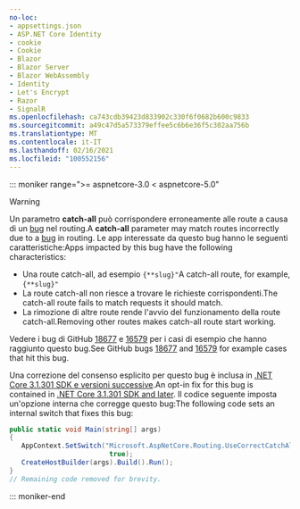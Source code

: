 ```yaml
---
no-loc:
- appsettings.json
- ASP.NET Core Identity
- cookie
- Cookie
- Blazor
- Blazor Server
- Blazor WebAssembly
- Identity
- Let's Encrypt
- Razor
- SignalR
ms.openlocfilehash: ca743cdb39423d833902c330f6f0682b600c9833
ms.sourcegitcommit: a49c47d5a573379effee5c6b6e36f5c302aa756b
ms.translationtype: MT
ms.contentlocale: it-IT
ms.lasthandoff: 02/16/2021
ms.locfileid: "100552156"
---
```

::: moniker range=">= aspnetcore-3.0 < aspnetcore-5.0"

> [!WARNING]
> <span data-ttu-id="27c50-101">Un parametro **catch-all** può corrispondere erroneamente alle route a causa di un [bug](https://github.com/dotnet/aspnetcore/issues/18677) nel routing.</span><span class="sxs-lookup"><span data-stu-id="27c50-101">A **catch-all** parameter may match routes incorrectly due to a [bug](https://github.com/dotnet/aspnetcore/issues/18677) in routing.</span></span> <span data-ttu-id="27c50-102">Le app interessate da questo bug hanno le seguenti caratteristiche:</span><span class="sxs-lookup"><span data-stu-id="27c50-102">Apps impacted by this bug have the following characteristics:</span></span>
>
> * <span data-ttu-id="27c50-103">Una route catch-all, ad esempio `{**slug}"`</span><span class="sxs-lookup"><span data-stu-id="27c50-103">A catch-all route, for example, `{**slug}"`</span></span>
> * <span data-ttu-id="27c50-104">La route catch-all non riesce a trovare le richieste corrispondenti.</span><span class="sxs-lookup"><span data-stu-id="27c50-104">The catch-all route fails to match requests it should match.</span></span>
> * <span data-ttu-id="27c50-105">La rimozione di altre route rende l'avvio del funzionamento della route catch-all.</span><span class="sxs-lookup"><span data-stu-id="27c50-105">Removing other routes makes catch-all route start working.</span></span>
>
> <span data-ttu-id="27c50-106">Vedere i bug di GitHub [18677](https://github.com/dotnet/aspnetcore/issues/18677) e [16579](https://github.com/dotnet/aspnetcore/issues/16579) per i casi di esempio che hanno raggiunto questo bug.</span><span class="sxs-lookup"><span data-stu-id="27c50-106">See GitHub bugs [18677](https://github.com/dotnet/aspnetcore/issues/18677) and [16579](https://github.com/dotnet/aspnetcore/issues/16579) for example cases that hit this bug.</span></span>
>
> <span data-ttu-id="27c50-107">Una correzione del consenso esplicito per questo bug è inclusa in [.NET Core 3.1.301 SDK e versioni successive](https://dotnet.microsoft.com/download/dotnet-core/3.1).</span><span class="sxs-lookup"><span data-stu-id="27c50-107">An opt-in fix for this bug is contained in [.NET Core 3.1.301 SDK and later](https://dotnet.microsoft.com/download/dotnet-core/3.1).</span></span> <span data-ttu-id="27c50-108">Il codice seguente imposta un'opzione interna che corregge questo bug:</span><span class="sxs-lookup"><span data-stu-id="27c50-108">The following code sets an internal switch that fixes this bug:</span></span>
>
>```csharp
>public static void Main(string[] args)
>{
>    AppContext.SetSwitch("Microsoft.AspNetCore.Routing.UseCorrectCatchAllBehavior", 
>                          true);
>    CreateHostBuilder(args).Build().Run();
>}
>// Remaining code removed for brevity.
>```

::: moniker-end